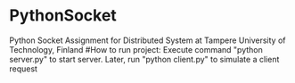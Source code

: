 # PythonSocket
Python Socket Assignment for Distributed System at Tampere University of Technology, Finland
#How to run project:
Execute command "python server.py"  to start server. Later, run "python client.py" to simulate a client request